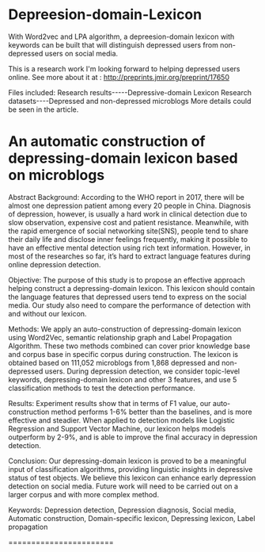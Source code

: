 # Depreesion-domain-Lexicon
With Word2vec and LPA algorithm, a depreesion-domain lexicon with keywords can be built that will distinguish depressed users from non-depressed users on social media.

This is a research work I'm looking forward to helping depressed users online. See more about it at : http://preprints.jmir.org/preprint/17650

Files included:
Research results-----Depressive-domain Lexicon
Research datasets----Depressed and non-depressed microblogs
More details could be seen in the article.


An automatic construction of depressing-domain lexicon based on microblogs
=======================

Abstract
Background: According to the WHO report in 2017, there will be almost one depression patient among every 20 people in China. Diagnosis of depression, however, is usually a hard work in clinical detection due to slow observation, expensive cost and patient resistance. Meanwhile, with the rapid emergence of social networking site(SNS), people tend to share their daily life and disclose inner feelings frequently, making it possible to have an effective mental detection using rich text information. However, in most of the researches so far, it’s hard to extract language features during online depression detection.

Objective: The purpose of this study is to propose an effective approach helping construct a depressing-domain lexicon. This lexicon should contain the language features that depressed users tend to express on the social media. Our study also need to compare the performance of detection with and without our lexicon.

Methods: We apply an auto-construction of depressing-domain lexicon using Word2Vec, semantic relationship graph and Label Propagation Algorithm. These two methods combined can cover prior knowledge base and corpus base in specific corpus during construction. The lexicon is obtained based on 111,052 microblogs from 1,868 depressed and non-depressed users. During depression detection, we consider topic-level keywords, depressing-domain lexicon and other 3 features, and use 5 classification methods to test the detection performance.

Results: Experiment results show that in terms of F1 value, our auto-construction method performs 1-6% better than the baselines, and is more effective and steadier. When applied to detection models like Logistic Regression and Support Vector Machine, our lexicon helps models outperform by 2-9%, and is able to improve the final accuracy in depression detection.

Conclusion: Our depressing-domain lexicon is proved to be a meaningful input of classification algorithms, providing linguistic insights in depressive status of test objects. We believe this lexicon can enhance early depression detection on social media. Future work will need to be carried out on a larger corpus and with more complex method.

Keywords: Depression detection, Depression diagnosis, Social media, Automatic construction, Domain-specific lexicon, Depressing lexicon, Label propagation

=======================
